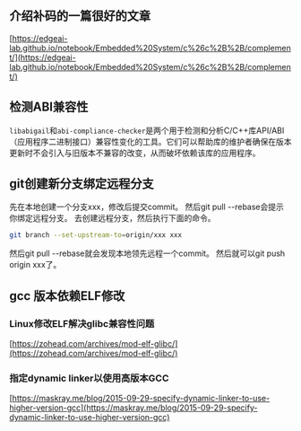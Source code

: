 ## 介绍补码的一篇很好的文章

[https://edgeai-lab.github.io/notebook/Embedded%20System/c%26c%2B%2B/complement/](https://edgeai-lab.github.io/notebook/Embedded%20System/c%26c%2B%2B/complement/)

## 检测ABI兼容性

`libabigail`和`abi-compliance-checker`是两个用于检测和分析C/C++库API/ABI（应用程序二进制接口）兼容性变化的工具。它们可以帮助库的维护者确保在版本更新时不会引入与旧版本不兼容的改变，从而破坏依赖该库的应用程序。

## git创建新分支绑定远程分支

先在本地创建一个分支xxx，修改后提交commit。
然后git pull --rebase会提示你绑定远程分支。
去创建远程分支，然后执行下面的命令。

```bash
git branch --set-upstream-to=origin/xxx xxx
```

然后git pull --rebase就会发现本地领先远程一个commit。
然后就可以git push origin xxx了。

## gcc 版本依赖ELF修改
### Linux修改ELF解决glibc兼容性问题

[https://zohead.com/archives/mod-elf-glibc/](https://zohead.com/archives/mod-elf-glibc/)

### 指定dynamic linker以使用高版本GCC

[https://maskray.me/blog/2015-09-29-specify-dynamic-linker-to-use-higher-version-gcc](https://maskray.me/blog/2015-09-29-specify-dynamic-linker-to-use-higher-version-gcc)
